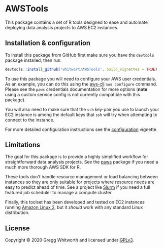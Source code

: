 # AWSTools

This package contains a set of R tools designed to ease and automate deploying data analysis projects to AWS EC2 instances.

## Installation & configuration

To install this package from GitHub first make sure you have the `devtools` package installed, then run:

```r
devtools::install_github('whitwort/AWSTools', build_vignettes = TRUE)
```

To use this package you will need to configure your AWS user credentials.  As an example, you can do this using the [aws-cli](https://docs.aws.amazon.com/cli/latest/userguide/cli-chap-configure.html) `aws configure` command.  Please see the `paws` credentials documentation for more options (**note**: using a custom service config is not currently compatible with this package).

You will also need to make sure that the `ssh` key-pair you use to launch your EC2 instance is among the default keys that `ssh` will try when attempting to connect to the instance.

For more detailed configuration instructions see the [configuration](https://github.com/whitwort/AWSTools/blob/master/vignettes/configuration.Rmd) vignette.

## Limitations

The goal for this package is to provide a highly simplified workflow for straightforward data analysis projects.  See the [paws](https://github.com/paws-r/paws) package if you need a much more thorough AWS SDK for R.  

These tools don't handle resource management or load balancing between instances so they are only suitable for projects where resource needs are easy to predict ahead of time. See a project like [Slurm](https://github.com/SchedMD/slurm) if you need a full featured job scheduler to manage a compute cluster.

Finally, this toolset has been developed and tested on EC2 instances running [Amazon Linux 2](https://aws.amazon.com/amazon-linux-2/), but it *should* work with any standard Linux distribution.

## License

Copyright © 2020 Gregg Whitworth and licensed under [GPLv3](https://www.gnu.org/licenses/gpl-3.0.en.html).
